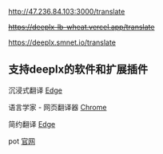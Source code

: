 http://47.236.84.103:3000/translate

~~https://deeplx-lb-wheat.vercel.app/translate~~

https://deeplx.smnet.io/translate 

## 支持deeplx的软件和扩展插件

沉浸式翻译 [Edge](https://microsoftedge.microsoft.com/addons/detail/amkbmndfnliijdhojkpoglbnaaahippg)

语言学家 - 网页翻译器 [Chrome](https://chrome.google.com/webstore/detail/gbefmodhlophhakmoecijeppjblibmie)

简约翻译 [Edge](https://microsoftedge.microsoft.com/addons/detail/jemckldkclkinpjighnoilpbldbdmmlh)

pot [官网](https://pot-app.com/)